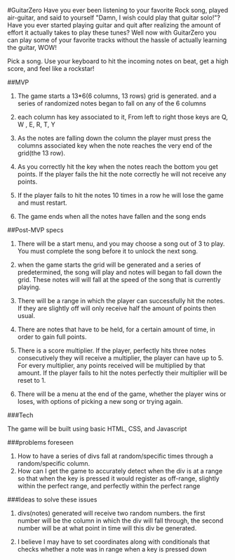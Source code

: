 #GuitarZero
Have you ever been listening to your favorite Rock song, played air-guitar, and said
to yourself "Damn, I wish could play that guitar solo!"? Have you ever started playing guitar
and quit after realizing the amount of effort it actually takes to play these tunes?
Well now with GuitarZero you can play some of your favorite tracks without the hassle
of actually learning the guitar, WOW!

Pick a song. Use your keyboard to hit the incoming notes on beat, get a high score, and feel like
a rockstar!



##MVP
1. The game starts a 13*6(6 columns, 13 rows) grid is generated. and a series of
   randomized notes began to fall on any of the 6 columns

3. each column has key associated to it, From left to right those keys are Q, W , E, R, T, Y

4. As the notes are falling down the column the player must press the columns associated
   key when the note reaches the very end of the grid(the 13 row).

5. As you correctly hit the key when the notes reach the bottom you get points.
   If the player fails the hit the note correctly he will not receive any points.

6. If the player fails to hit the notes 10 times in a row he will lose the game
   and must restart.

7. The game ends when all the notes have fallen and the song ends




##Post-MVP specs

1. There will be a start menu, and you may choose a song out of 3 to play.
   You must complete the song before it to unlock the next song.

2. when the game starts the grid will be generated and a series of predetermined,
   the song will play and notes will began to fall down the grid. These notes will will fall at the speed of the song that is currently playing.

3. There will be a range in which the player can successfully hit the notes.
   If they are slightly off will only receive half the amount of points then usual.

4. There are notes that have to be held, for a certain amount of time, in order
   to gain full points.

4. There is a score multiplier. If the player, perfectly hits three notes consecutively
   they will receive a multiplier, the player can have up to 5. For every multiplier,
   any points received will be multiplied by that amount. If the player fails to hit
   the notes perfectly their multiplier will be reset to 1.

5. There will be a menu at the end of the game, whether the player wins or loses, with options of
   picking a new song or trying again.

###Tech

 The game will be built using basic HTML, CSS, and Javascript


###problems foreseen

1. How to have a series of divs fall at random/specific times through
    a random/specific column.
2. How can I get the game to accurately detect when the div is at a range
   so that when the key is pressed it would register as off-range, slightly
   within the perfect range, and perfectly within the perfect range

###Ideas to solve these issues
1. divs(notes) generated will receive two random numbers. the first number will be the column
   in which the div will fall through, the second number will be at what point in time
   will this div be generated.

2. I believe I may have to set coordinates along with conditionals that checks whether
   a note was in range when a key is pressed down
